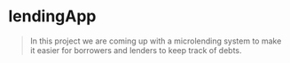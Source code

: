 # lendingApp

> In this project we are coming up with a microlending system to make it easier for borrowers and lenders to keep track of debts.